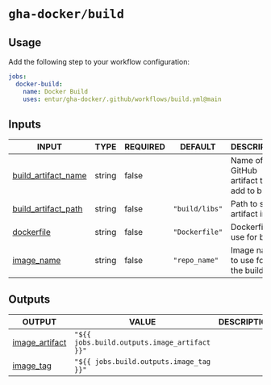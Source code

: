 # `gha-docker/build`

## Usage

Add the following step to your workflow configuration:

```yml
jobs:
  docker-build:
    name: Docker Build
    uses: entur/gha-docker/.github/workflows/build.yml@main
```

## Inputs

<!-- AUTO-DOC-INPUT:START - Do not remove or modify this section -->

|                                           INPUT                                           |  TYPE  | REQUIRED |    DEFAULT     |                 DESCRIPTION                  |
|-------------------------------------------------------------------------------------------|--------|----------|----------------|----------------------------------------------|
| <a name="input_build_artifact_name"></a>[build_artifact_name](#input_build_artifact_name) | string |  false   |                | Name of GitHub artifact to <br>add to build  |
| <a name="input_build_artifact_path"></a>[build_artifact_path](#input_build_artifact_path) | string |  false   | `"build/libs"` |          Path to save artifact into          |
|              <a name="input_dockerfile"></a>[dockerfile](#input_dockerfile)               | string |  false   | `"Dockerfile"` |         Dockerfile to use for build          |
|              <a name="input_image_name"></a>[image_name](#input_image_name)               | string |  false   | `"repo_name"`  |     Image name to use for <br>the build      |

<!-- AUTO-DOC-INPUT:END -->

## Outputs

<!-- AUTO-DOC-OUTPUT:START - Do not remove or modify this section -->

|                                    OUTPUT                                    |                    VALUE                     | DESCRIPTION |
|------------------------------------------------------------------------------|----------------------------------------------|-------------|
| <a name="output_image_artifact"></a>[image_artifact](#output_image_artifact) | `"${{ jobs.build.outputs.image_artifact }}"` |             |
|        <a name="output_image_tag"></a>[image_tag](#output_image_tag)         |   `"${{ jobs.build.outputs.image_tag }}"`    |             |

<!-- AUTO-DOC-OUTPUT:END -->
